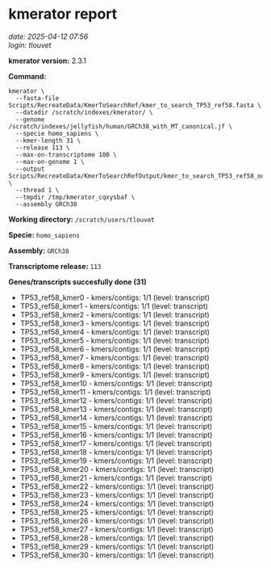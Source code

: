 # kmerator report
*date: 2025-04-12 07:56*  
*login: tlouvet*

**kmerator version:** 2.3.1

**Command:**

```
kmerator \
  --fasta-file Scripts/RecreateData/KmerToSearchRef/kmer_to_search_TP53_ref58.fasta \
  --datadir /scratch/indexes/kmerator/ \
  --genome /scratch/indexes/jellyfish/human/GRCh38_with_MT_canonical.jf \
  --specie homo_sapiens \
  --kmer-length 31 \
  --release 113 \
  --max-on-transcriptome 100 \
  --max-on-genome 1 \
  --output Scripts/RecreateData/KmerToSearchRefOutput/kmer_to_search_TP53_ref58_output \
  --thread 1 \
  --tmpdir /tmp/kmerator_cqxysbaf \
  --assembly GRCh38
```

**Working directory:** `/scratch/users/tlouvet`

**Specie:** `homo_sapiens`

**Assembly:** `GRCh38`

**Transcriptome release:** `113`

**Genes/transcripts succesfully done (31)**

- TP53_ref58_kmer0 - kmers/contigs: 1/1 (level: transcript)
- TP53_ref58_kmer1 - kmers/contigs: 1/1 (level: transcript)
- TP53_ref58_kmer2 - kmers/contigs: 1/1 (level: transcript)
- TP53_ref58_kmer3 - kmers/contigs: 1/1 (level: transcript)
- TP53_ref58_kmer4 - kmers/contigs: 1/1 (level: transcript)
- TP53_ref58_kmer5 - kmers/contigs: 1/1 (level: transcript)
- TP53_ref58_kmer6 - kmers/contigs: 1/1 (level: transcript)
- TP53_ref58_kmer7 - kmers/contigs: 1/1 (level: transcript)
- TP53_ref58_kmer8 - kmers/contigs: 1/1 (level: transcript)
- TP53_ref58_kmer9 - kmers/contigs: 1/1 (level: transcript)
- TP53_ref58_kmer10 - kmers/contigs: 1/1 (level: transcript)
- TP53_ref58_kmer11 - kmers/contigs: 1/1 (level: transcript)
- TP53_ref58_kmer12 - kmers/contigs: 1/1 (level: transcript)
- TP53_ref58_kmer13 - kmers/contigs: 1/1 (level: transcript)
- TP53_ref58_kmer14 - kmers/contigs: 1/1 (level: transcript)
- TP53_ref58_kmer15 - kmers/contigs: 1/1 (level: transcript)
- TP53_ref58_kmer16 - kmers/contigs: 1/1 (level: transcript)
- TP53_ref58_kmer17 - kmers/contigs: 1/1 (level: transcript)
- TP53_ref58_kmer18 - kmers/contigs: 1/1 (level: transcript)
- TP53_ref58_kmer19 - kmers/contigs: 1/1 (level: transcript)
- TP53_ref58_kmer20 - kmers/contigs: 1/1 (level: transcript)
- TP53_ref58_kmer21 - kmers/contigs: 1/1 (level: transcript)
- TP53_ref58_kmer22 - kmers/contigs: 1/1 (level: transcript)
- TP53_ref58_kmer23 - kmers/contigs: 1/1 (level: transcript)
- TP53_ref58_kmer24 - kmers/contigs: 1/1 (level: transcript)
- TP53_ref58_kmer25 - kmers/contigs: 1/1 (level: transcript)
- TP53_ref58_kmer26 - kmers/contigs: 1/1 (level: transcript)
- TP53_ref58_kmer27 - kmers/contigs: 1/1 (level: transcript)
- TP53_ref58_kmer28 - kmers/contigs: 1/1 (level: transcript)
- TP53_ref58_kmer29 - kmers/contigs: 1/1 (level: transcript)
- TP53_ref58_kmer30 - kmers/contigs: 1/1 (level: transcript)
